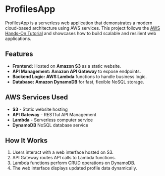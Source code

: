 # ProfilesApp

ProfilesApp is a serverless web application that demonstrates a modern cloud-based architecture using AWS services. This project follows the [AWS Hands-On Tutorial](https://aws.amazon.com/getting-started/hands-on/build-web-app-s3-lambda-api-gateway-dynamodb/) and showcases how to build scalable and resilient web applications.

## Features
- **Frontend:** Hosted on **Amazon S3** as a static website.
- **API Management:** **Amazon API Gateway** to expose endpoints.
- **Backend Logic:** **AWS Lambda** functions to handle business logic.
- **Database:** **Amazon DynamoDB** for fast, flexible NoSQL storage.

## AWS Services Used
- **S3** - Static website hosting
- **API Gateway** - RESTful API Management
- **Lambda** - Serverless computer service
- **DynamoDB** NoSQL database service

## How It Works
1. Users interact with a web interface hosted on S3.
2. API Gateway routes API calls to Lambda functions.
3. Lambda functions perform CRUD operations on DynamoDB.
4. The web interface displays updated profile data dynamically.

